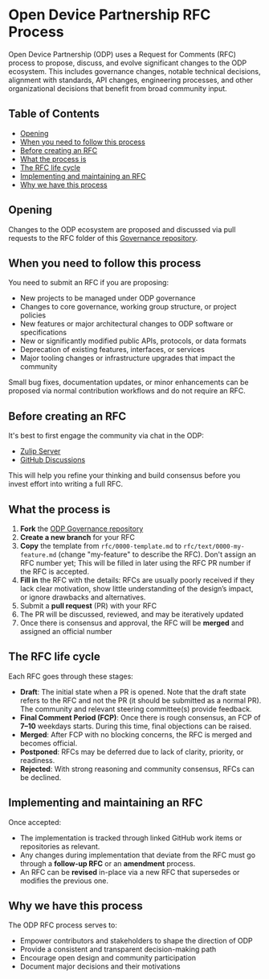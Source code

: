 # Open Device Partnership RFC Process

Open Device Partnership (ODP) uses a Request for Comments (RFC) process to propose, discuss, and evolve significant changes to the ODP ecosystem. This includes governance changes, notable technical decisions, alignment with standards, API changes, engineering processes, and other organizational decisions that benefit from broad community input.

## Table of Contents

- [Opening](#opening)
- [When you need to follow this process](#when-you-need-to-follow-this-process)
- [Before creating an RFC](#before-creating-an-rfc)
- [What the process is](#what-the-process-is)
- [The RFC life cycle](#the-rfc-life-cycle)
- [Implementing and maintaining an RFC](#implementing-and-maintaining-an-rfc)
- [Why we have this process](#why-we-have-this-process)

## Opening

Changes to the ODP ecosystem are proposed and discussed via pull requests to the RFC folder of this [Governance repository](https://github.com/opendevicepartnership/governance/).

## When you need to follow this process

You need to submit an RFC if you are proposing:

- New projects to be managed under ODP governance
- Changes to core governance, working group structure, or project policies
- New features or major architectural changes to ODP software or specifications
- New or significantly modified public APIs, protocols, or data formats
- Deprecation of existing features, interfaces, or services
- Major tooling changes or infrastructure upgrades that impact the community

Small bug fixes, documentation updates, or minor enhancements can be proposed via normal contribution workflows and do not require an RFC.

## Before creating an RFC

It's best to first engage the community via chat in the ODP:

- [Zulip Server](https://opendevicepartnership.zulipchat.com/)
- [GitHub Discussions](https://github.com/orgs/OpenDevicePartnership/discussions)

This will help you refine your thinking and build consensus before you invest effort into writing a full RFC.

## What the process is

1. **Fork** the [ODP Governance repository](https://github.com/opendevicepartnership/governance)
2. **Create a new branch** for your RFC
3. **Copy** the template from `rfc/0000-template.md` to `rfc/text/0000-my-feature.md` (change "my-feature" to describe the RFC).  Don't assign an RFC number yet; This will be filled in later using the RFC PR number if the RFC is accepted.
4.  **Fill in** the RFC with the details: RFCs are usually poorly received if they lack clear motivation, show little understanding of the design’s impact, or ignore drawbacks and alternatives.
5. Submit a **pull request** (PR) with your RFC
6. The PR will be discussed, reviewed, and may be iteratively updated
7. Once there is consensus and approval, the RFC will be **merged** and assigned an official number

## The RFC life cycle

Each RFC goes through these stages:

- **Draft**: The initial state when a PR is opened. Note that the draft state refers to the RFC and not the PR (it should be submitted as a normal PR). The community and relevant steering committee(s) provide feedback.
- **Final Comment Period (FCP)**: Once there is rough consensus, an FCP of **7–10** weekdays starts. During this time, final objections can be raised.
- **Merged**: After FCP with no blocking concerns, the RFC is merged and becomes official.
- **Postponed**: RFCs may be deferred due to lack of clarity, priority, or readiness.
- **Rejected**: With strong reasoning and community consensus, RFCs can be declined.

## Implementing and maintaining an RFC

Once accepted:

- The implementation is tracked through linked GitHub work items or repositories as relevant.
- Any changes during implementation that deviate from the RFC must go through a **follow-up RFC** or an **amendment** process.
- An RFC can be **revised** in-place via a new RFC that supersedes or modifies the previous one.

## Why we have this process

The ODP RFC process serves to:

- Empower contributors and stakeholders to shape the direction of ODP
- Provide a consistent and transparent decision-making path
- Encourage open design and community participation
- Document major decisions and their motivations
